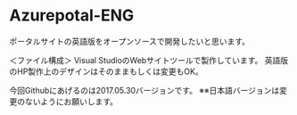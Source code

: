 # Azurepotal-ENG
ポータルサイトの英語版をオープンソースで開発したいと思います。

＜ファイル構成＞
Visual StudioのWebサイトツールで製作しています。
英語版のHP製作上のデザインはそのままもしくは変更もOK。

今回Githubにあげるのは2017.05.30バージョンです。
※※日本語バージョンは変更のないようにお願いします。
